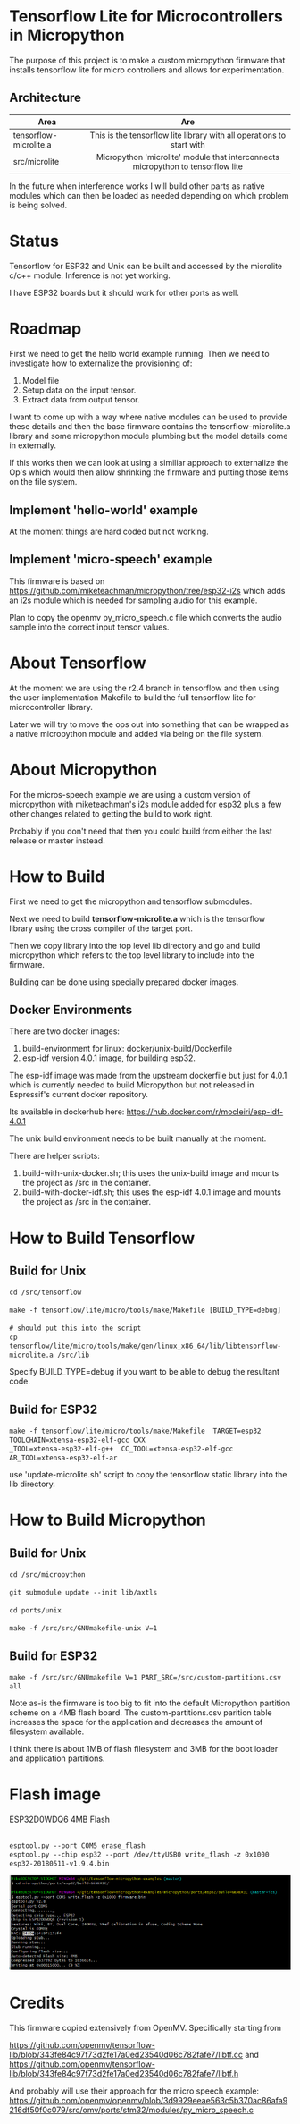 # Tensorflow Lite for Microcontrollers in Micropython

The purpose of this project is to make a custom micropython firmware that installs tensorflow lite for micro controllers and allows for experimentation.

## Architecture

| Area        | Are           | 
| ------------- |:-------------:| 
| tensorflow-microlite.a | This is the tensorflow lite library with all operations to start with |
| src/microlite | Micropython 'microlite' module that interconnects micropython to tensorflow lite |

In the future when interference works I will build other parts as native modules which can then be loaded as needed depending on which problem is being solved.




# Status

Tensorflow for ESP32 and Unix can be built and accessed by the microlite c/c++ module.  Inference is not yet working.

I have ESP32 boards but it should work for other ports as well.

# Roadmap

First we need to get the hello world example running.  Then we need to investigate how to externalize the provisioning of:
1. Model file
2. Setup data on the input tensor.
3. Extract data from output tensor.

I want to come up with a way where native modules can be used to provide these details and then the base firmware contains the tensorflow-microlite.a library and some micropython module plumbing but the model details come in externally.

If this works then we can look at using a similiar approach to externalize the Op's which would then allow shrinking the firmware and putting those items on the file system.

## Implement 'hello-world' example

At the moment things are hard coded but not working.

## Implement 'micro-speech' example

This firmware is based on https://github.com/miketeachman/micropython/tree/esp32-i2s which adds an i2s module which is needed for sampling audio for this example.

Plan to copy the openmv py_micro_speech.c file which converts the audio sample into the correct input tensor values.

# About Tensorflow

At the moment we are using the r2.4 branch in tensorflow and then using the user implementation Makefile to build the full tensorflow lite for microcontroller library.

Later we will try to move the ops out into something that can be wrapped as a native micropython module and added via being on the file system.

# About Micropython

For the micros-speech example we are using a custom version of micropython with miketeachman's i2s module added for esp32 plus a few other changes related to getting the build to work right.

Probably if you don't need that then you could build from either the last release or master instead.

# How to Build

First we need to get the micropython and tensorflow submodules.

Next we need to build **tensorflow-microlite.a** which is the tensorflow library using the cross compiler of the target port.

Then we copy library into the top level lib directory and go and build micropython which refers to the top level library to include into the firmware.

Building can be done using specially prepared docker images.

## Docker Environments

There are two docker images:
1. build-environment for linux: docker/unix-build/Dockerfile
2. esp-idf version 4.0.1 image, for building esp32.

The esp-idf image was made from the upstream dockerfile but just for 4.0.1 which is currently needed to build Micropython but not released in Espressif's current docker repository.

Its available in dockerhub here: https://hub.docker.com/r/mocleiri/esp-idf-4.0.1

The unix build environment needs to be built manually at the moment.

There are helper scripts:
1. build-with-unix-docker.sh; this uses the unix-build image and mounts the project as /src in the container.
2. build-with-docker-idf.sh; this uses the esp-idf 4.0.1 image and mounts the project as /src in the container.

# How to Build Tensorflow

## Build for Unix 

```
cd /src/tensorflow

make -f tensorflow/lite/micro/tools/make/Makefile [BUILD_TYPE=debug]

# should put this into the script
cp tensorflow/lite/micro/tools/make/gen/linux_x86_64/lib/libtensorflow-microlite.a /src/lib

```

Specify BUILD_TYPE=debug if you want to be able to debug the resultant code. 

## Build for ESP32

```
make -f tensorflow/lite/micro/tools/make/Makefile  TARGET=esp32  TOOLCHAIN=xtensa-esp32-elf-gcc CXX
_TOOL=xtensa-esp32-elf-g++  CC_TOOL=xtensa-esp32-elf-gcc AR_TOOL=xtensa-esp32-elf-ar

```
 
use 'update-microlite.sh' script to copy the tensorflow static library into the lib directory.

# How to Build Micropython

## Build for Unix 


```
cd /src/micropython

git submodule update --init lib/axtls

cd ports/unix

make -f /src/src/GNUmakefile-unix V=1

```

## Build for ESP32
```
make -f /src/src/GNUmakefile V=1 PART_SRC=/src/custom-partitions.csv all
```

Note as-is the firmware is too big to fit into the default Micropython partition scheme on a 4MB flash board.  The custom-partitions.csv parition table increases the space for the application and decreases the amount of filesystem available.

I think there is about 1MB of flash filesystem and 3MB for the boot loader and application partitions.

# Flash image

ESP32D0WDQ6 4MB Flash

```

esptool.py --port COM5 erase_flash
esptool.py --chip esp32 --port /dev/ttyUSB0 write_flash -z 0x1000 esp32-20180511-v1.9.4.bin
```

![](./images/write-firmware.png)

# Credits

This firmware copied extensively from OpenMV.  Specifically starting from  


https://github.com/openmv/tensorflow-lib/blob/343fe84c97f73d2fe17a0ed23540d06c782fafe7/libtf.cc
and
https://github.com/openmv/tensorflow-lib/blob/343fe84c97f73d2fe17a0ed23540d06c782fafe7/libtf.h

And probably will use their approach for the micro speech example:
https://github.com/openmv/openmv/blob/3d9929eeae563c5b370ac86afa9216df50f0c079/src/omv/ports/stm32/modules/py_micro_speech.c
